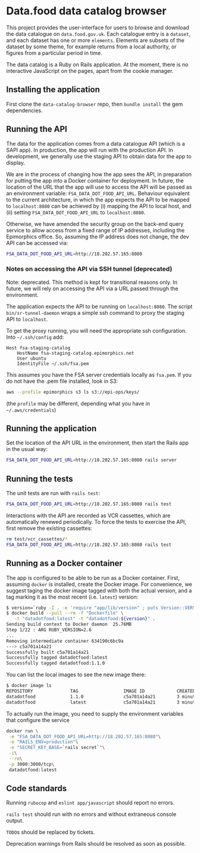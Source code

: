 # Data.food data catalog browser

This project provides the user-interface for users to browse and
download the data catalogue on `data.food.gov.uk`. Each catalogue
entry is a `dataset`, and each dataset has one or more `elements`.
Elements are subsets of the dataset by some theme, for example
returns from a local authority, or figures from a particular period
in time.

The data catalog is a Ruby on Rails application. At the moment, there
is no interactive JavaScript on the pages, apart from the cookie
manager.

## Installing the application

First clone the `data-catalog-browser` repo, then `bundle install` the
gem dependencies.

## Running the API

The data for the application comes from a data catalogue API (which is a
SAPI app). In production, the app will run with the production API. In
development, we generally use the staging API to obtain data for the app
to display.

We are in the process of changing how the app sees the API, in preparation
for putting the app into a Docker container for deployment. In future,
the location of the URL that the app will use to access the API will be
passed as an environment variable: `FSA_DATA_DOT_FOOD_API_URL`.
Behaviour equivalent to the current architecture, in which the app expects
the API to be mapped to `localhost:8080` can be achieved by (i) mapping
the API to local host, and (ii) setting `FSA_DATA_DOT_FOOD_API_URL`
to `localhost:8080`.

Otherwise, we have amended the security group on the back-end query service
to allow access from a fixed range of IP addresses, including the
Epimorphics office. So, assuming the IP address does not change, the
dev API can be accessed via:

```sh
FSA_DATA_DOT_FOOD_API_URL=http://18.202.57.165:8080
```

### Notes on accessing the API via SSH tunnel (deprecated)

Note: deprecated. This method is kept for transitional reasons only.
In future, we will rely on accessing the API via a URL passed through
the environment.

The application expects the API to be running on `localhost:8080`.
The script `bin/sr-tunnel-daemon` wraps a simple ssh command to proxy
the staging API to `localhost`.

To get the proxy running, you will need the appropriate ssh configuration.
Into `~/.ssh/config` add:

```text
Host fsa-staging-catalog
    HostName fsa-staging-catalog.epimorphics.net
    User ubuntu
    IdentityFile ~/.ssh/fsa.pem
```

This assumes you have the FSA server credentials locally as `fsa.pem`. If you
do not have the .pem file installed, look in S3:

```sh
aws --profile epimorphics s3 ls s3://epi-ops/keys/
```

(the `profile` may be different, depending what you have in `~/.aws/credentials`)

## Running the application

Set the location of the API URL in the environment, then
start the Rails app in the usual way:

```sh
FSA_DATA_DOT_FOOD_API_URL=http://18.202.57.165:8080 rails server
```

## Running the tests

The unit tests are run with `rails test`:

```sh
FSA_DATA_DOT_FOOD_API_URL=http://18.202.57.165:8080 rails test
```

Interactions with the API are recorded as VCR cassettes, which are
automatically renewed periodically. To force the tests to exercise
the API, first remove the existing cassettes:

```sh
rm test/vcr_cassettes/*
FSA_DATA_DOT_FOOD_API_URL=http://18.202.57.165:8080 rails test
```

## Running as a Docker container

The app is configured to be able to be run as a Docker container. First,
assuming `docker` is installed, create the Docker image. For convenience,
we suggest taging the docker image tagged with both the actual version, and a tag
marking it as the most recent (i.e. `latest`) version:

```sh
$ version=`ruby -I . -e 'require "app/lib/version" ; puts Version::VERSION'`
$ docker build --pull --rm -f "Dockerfile" \
   -t "datadotfood:latest" -t "datadotfood:${version}" .
Sending build context to Docker daemon  25.76MB
Step 1/22 : ARG RUBY_VERSION=2.6
...
Removing intermediate container 634190c6bc9a
---> c5a701a14a21
Successfully built c5a701a14a21
Successfully tagged datadotfood:latest
Successfully tagged datadotfood:1.1.0
```

You can list the local images to see the new image there:

```sh
$ docker image ls
REPOSITORY              TAG                 IMAGE ID            CREATED             SIZE
datadotfood             1.1.0               c5a701a14a21        3 minutes ago       364MB
datadotfood             latest              c5a701a14a21        3 minutes ago       364MB
```

To actually run the image, you need to supply the environment variables
that configure the service

```sh
docker run \
 -e "FSA_DATA_DOT_FOOD_API_URL=http://18.202.57.165:8080"\
 -e "RAILS_ENV=production"\
 -e "SECRET_KEY_BASE=`rails secret`"\
 -i\
 --rm\
 -p 3000:3000/tcp\
 datadotfood:latest
```

## Code standards

Running `rubocop` and `eslint app/javascript` should report no errors.

`rails test` should run with no errors and without extraneous console output.

`TODO`s should be replaced by tickets.

Deprecation warnings from Rails should be resolved as soon as possible.
